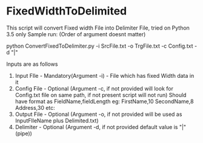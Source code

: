 # FixedWidthToDelimited
This script will convert Fixed width File into Delimiter File, tried on Python 3.5 only
Sample run: (Order of argument doesnt matter)

python ConvertFixedToDelimiter.py -i SrcFile.txt -o TrgFile.txt -c Config.txt -d "|"

Inputs are as follows
1. Input FIle - Mandatory(Argument -i) - File which has fixed Width data in it
2. Config File - Optional (Argument -c, if not provided will look for Config.txt file on same path, if not present script will not run)
    Should have format as
    FieldName,fieldLength
    eg:
    FirstName,10
    SecondName,8
    Address,30
    etc:
3. Output File - Optional (Argument -o, if not provided will be used as InputFIleName plus Delimited.txt)
4. Delimiter - Optional (Argument -d, if not provided default value is "|" (pipe))

